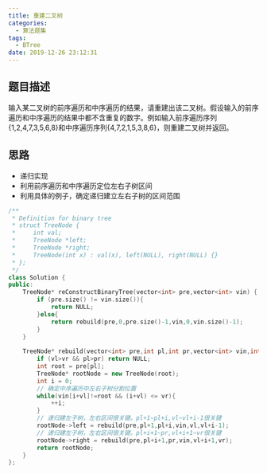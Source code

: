 ```yaml
---
title: 重建二叉树
categories:
  - 算法题集
tags:
  - BTree
date: 2019-12-26 23:12:31
---
```


## 题目描述
输入某二叉树的前序遍历和中序遍历的结果，请重建出该二叉树。假设输入的前序遍历和中序遍历的结果中都不含重复的数字。例如输入前序遍历序列{1,2,4,7,3,5,6,8}和中序遍历序列{4,7,2,1,5,3,8,6}，则重建二叉树并返回。

## 思路
- 递归实现
- 利用前序遍历和中序遍历定位左右子树区间
- 利用具体的例子，确定递归建立左右子树的区间范围

```C++
/**
 * Definition for binary tree
 * struct TreeNode {
 *     int val;
 *     TreeNode *left;
 *     TreeNode *right;
 *     TreeNode(int x) : val(x), left(NULL), right(NULL) {}
 * };
 */
class Solution {
public:
    TreeNode* reConstructBinaryTree(vector<int> pre,vector<int> vin) {
        if (pre.size() != vin.size()){
            return NULL;
        }else{
            return rebuild(pre,0,pre.size()-1,vin,0,vin.size()-1);
        }
    }
    
    TreeNode* rebuild(vector<int> pre,int pl,int pr,vector<int> vin,int vl,int vr) {
        if (vl>vr && pl>pr) return NULL;
        int root = pre[pl];
        TreeNode* rootNode = new TreeNode(root);
        int i = 0;
        // 确定中序遍历中左右子树分割位置
        while(vin[i+vl]!=root && (i+vl) <= vr){
            ++i;
        }
        // 递归建左子树，左右区间很关键。pl+1~pl+i,vl~vl+i-1很关键
        rootNode->left = rebuild(pre,pl+1,pl+i,vin,vl,vl+i-1);
        // 递归建左子树，左右区间很关键。pl+i+1~pr,vl+i+1~vr很关键
        rootNode->right = rebuild(pre,pl+i+1,pr,vin,vl+i+1,vr);
        return rootNode;
    }
};
```